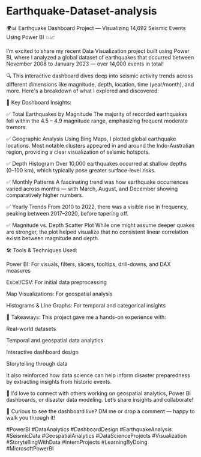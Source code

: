 # Earthquake-Dataset-analysis
🌍📊 Earthquake Dashboard Project — Visualizing 14,692 Seismic Events Using Power BI 💥📈

I’m excited to share my recent Data Visualization project built using Power BI, where I analyzed a global dataset of earthquakes that occurred between November 2008 to January 2023 — over 14,000 events in total!

🔍 This interactive dashboard dives deep into seismic activity trends across different dimensions like magnitude, depth, location, time (year/month), and more. Here's a breakdown of what I explored and discovered:

📌 Key Dashboard Insights:

✅ Total Earthquakes by Magnitude
The majority of recorded earthquakes fell within the 4.5 – 4.9 magnitude range, emphasizing frequent moderate tremors.

✅ Geographic Analysis
Using Bing Maps, I plotted global earthquake locations. Most notable clusters appeared in and around the Indo-Australian region, providing a clear visualization of seismic hotspots.

✅ Depth Histogram
Over 10,000 earthquakes occurred at shallow depths (0–100 km), which typically pose greater surface-level risks.

✅ Monthly Patterns
A fascinating trend was how earthquake occurrences varied across months — with March, August, and December showing comparatively higher numbers.

✅ Yearly Trends
From 2010 to 2022, there was a visible rise in frequency, peaking between 2017–2020, before tapering off.

✅ Magnitude vs. Depth Scatter Plot
While one might assume deeper quakes are stronger, the plot helped visualize that no consistent linear correlation exists between magnitude and depth.

🛠️ Tools & Techniques Used:

Power BI: For visuals, filters, slicers, tooltips, drill-downs, and DAX measures

Excel/CSV: For initial data preprocessing

Map Visualizations: For geospatial analysis

Histograms & Line Graphs: For temporal and categorical insights

🎯 Takeaways:
This project gave me a hands-on experience with:

Real-world datasets

Temporal and geospatial data analytics

Interactive dashboard design

Storytelling through data

It also reinforced how data science can help inform disaster preparedness by extracting insights from historic events.

💬 I'd love to connect with others working on geospatial analytics, Power BI dashboards, or disaster data modeling. Let’s share insights and collaborate!

📌 Curious to see the dashboard live?
DM me or drop a comment — happy to walk you through it!

#PowerBI #DataAnalytics #DashboardDesign #EarthquakeAnalysis #SeismicData #GeospatialAnalytics #DataScienceProjects #Visualization #StorytellingWithData #InternProjects #LearningByDoing #MicrosoftPowerBI
